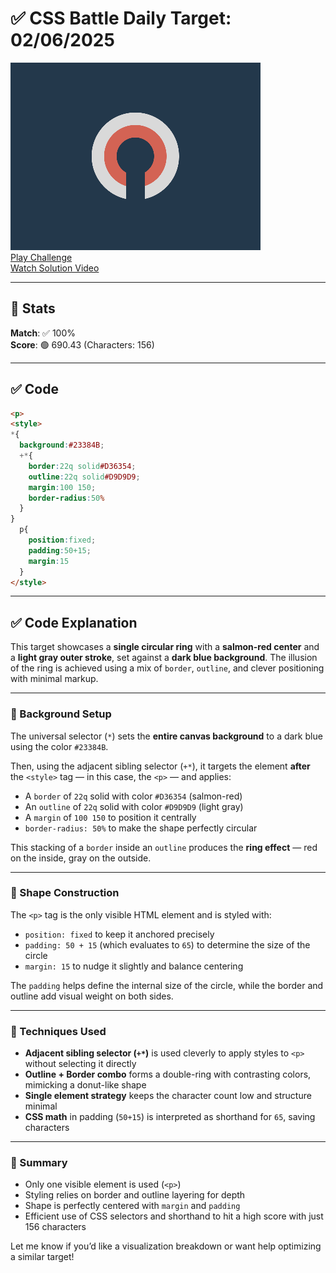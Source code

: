 # ✅ CSS Battle Daily Target: 02/06/2025

![Target](./images/02.png)  
[Play Challenge](https://cssbattle.dev/play/RMgZxsd0PkWq3vozkyPx)  
[Watch Solution Video](https://youtube.com/shorts/iC3rexLvOzI)

---

## 🔢 Stats

**Match**: ✅ 100%  
**Score**: 🟢 690.43 (Characters: 156)

---

## ✅ Code

```html
<p>
<style>
*{
  background:#23384B;
  +*{
    border:22q solid#D36354;
    outline:22q solid#D9D9D9;
    margin:100 150;
    border-radius:50%
  }
}
  p{
    position:fixed;
    padding:50+15;
    margin:15
  }
</style>
```

---

## ✅ Code Explanation

This target showcases a **single circular ring** with a **salmon-red center** and a **light gray outer stroke**, set against a **dark blue background**. The illusion of the ring is achieved using a mix of `border`, `outline`, and clever positioning with minimal markup.

---

### 🎨 Background Setup

The universal selector (`*`) sets the **entire canvas background** to a dark blue using the color `#23384B`.

Then, using the adjacent sibling selector (`+*`), it targets the element **after** the `<style>` tag — in this case, the `<p>` — and applies:

* A `border` of `22q` solid with color `#D36354` (salmon-red)
* An `outline` of `22q` solid with color `#D9D9D9` (light gray)
* A `margin` of `100 150` to position it centrally
* `border-radius: 50%` to make the shape perfectly circular

This stacking of a `border` inside an `outline` produces the **ring effect** — red on the inside, gray on the outside.

---

### 🧱 Shape Construction

The `<p>` tag is the only visible HTML element and is styled with:

* `position: fixed` to keep it anchored precisely
* `padding: 50 + 15` (which evaluates to `65`) to determine the size of the circle
* `margin: 15` to nudge it slightly and balance centering

The `padding` helps define the internal size of the circle, while the border and outline add visual weight on both sides.

---

### 🧠 Techniques Used

* **Adjacent sibling selector (`+*`)** is used cleverly to apply styles to `<p>` without selecting it directly
* **Outline + Border combo** forms a double-ring with contrasting colors, mimicking a donut-like shape
* **Single element strategy** keeps the character count low and structure minimal
* **CSS math** in padding (`50+15`) is interpreted as shorthand for `65`, saving characters

---

### 🏁 Summary

* Only one visible element is used (`<p>`)
* Styling relies on border and outline layering for depth
* Shape is perfectly centered with `margin` and `padding`
* Efficient use of CSS selectors and shorthand to hit a high score with just 156 characters

Let me know if you’d like a visualization breakdown or want help optimizing a similar target!
